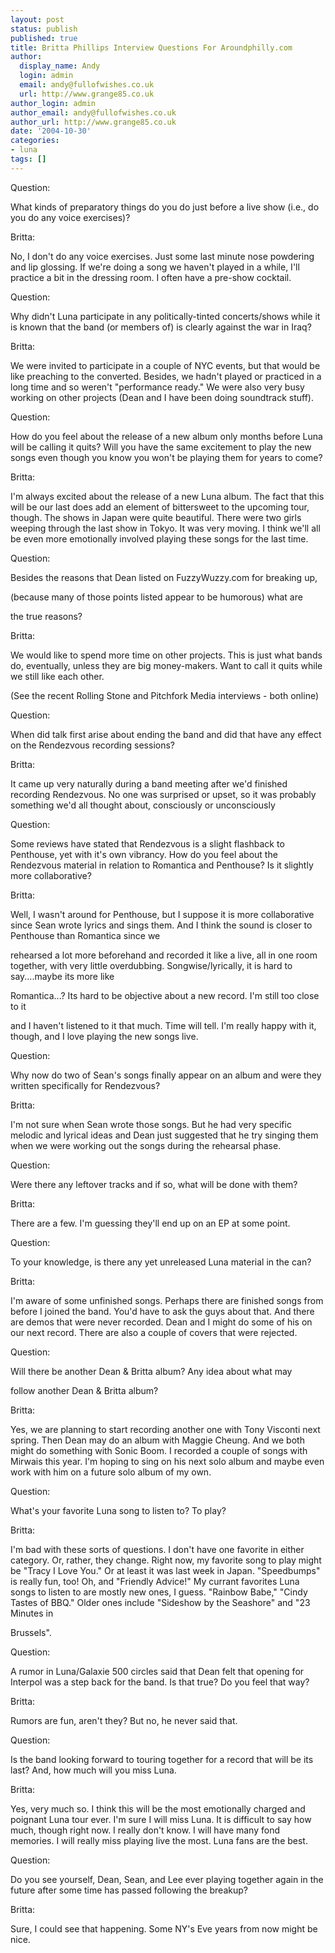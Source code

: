 ```yaml
---
layout: post
status: publish
published: true
title: Britta Phillips Interview Questions For Aroundphilly.com
author:
  display_name: Andy
  login: admin
  email: andy@fullofwishes.co.uk
  url: http://www.grange85.co.uk
author_login: admin
author_email: andy@fullofwishes.co.uk
author_url: http://www.grange85.co.uk
date: '2004-10-30'
categories:
- luna
tags: []
---
```


Question:

What kinds of preparatory things do you do just before a live show (i.e., do you do any voice exercises)?

Britta:

No, I don't do any voice exercises. Just some last minute nose powdering and lip glossing. If we're doing a song we haven't played in a while, I'll practice a bit in the dressing room. I often have a pre-show cocktail.

Question:

Why didn't Luna participate in any politically-tinted concerts/shows while it is known that the band (or members of) is clearly against the war in Iraq?

Britta:

We were invited to participate in a couple of NYC events, but that would be like preaching to the converted.   Besides, we hadn't played or practiced in a long time and so weren't "performance ready." We were also very busy working on other projects (Dean and I have been doing soundtrack stuff).

Question:

How do you feel about the release of a new album only months before Luna will be calling it quits? Will you have the same excitement to play the new songs even though you know you won't be playing them for years to come?

Britta:

I'm always excited about the release of a new Luna album. The fact that this will be our last does add an element of bittersweet to the upcoming tour, though. The shows in Japan were quite beautiful. There were two girls weeping through the last show in Tokyo. It was very moving. I think we'll all be even more emotionally involved playing these songs for the last time.

Question:

Besides the reasons that Dean listed on FuzzyWuzzy.com for breaking up, 

(because many of those points listed appear to be humorous) what are 

the true reasons?

Britta:

We would like to spend more time on other projects. This is just what bands do, eventually, unless they are big money-makers. Want to call it quits while we still like each other.

(See the recent Rolling Stone and Pitchfork Media interviews - both online)

Question:

When did talk first arise about ending the band and did that have any effect on the Rendezvous recording sessions?

Britta:

It came up very naturally during a band meeting after we'd finished recording Rendezvous. No one was surprised or upset, so it was probably something we'd all thought about, consciously or unconsciously

Question:

Some reviews have stated that Rendezvous is a slight flashback to Penthouse, yet with it's own vibrancy. How do you feel about the Rendezvous material in relation to Romantica and Penthouse? Is it slightly more collaborative?

Britta:

Well, I wasn't around for Penthouse, but I suppose it is more collaborative since Sean wrote lyrics and sings them. And I think the sound is closer to Penthouse than Romantica since we 

rehearsed a lot more beforehand and recorded it like a live, all in one room together, with very little overdubbing. Songwise/lyrically, it is hard to say....maybe its more like 

Romantica...? Its hard to be objective about a new record. I'm still too close to it 

and I haven't listened to it that much. Time will tell.   I'm really happy with it, though, and I love playing the new songs live.

Question:

Why now do two of Sean's songs finally appear on an album and were they written specifically for Rendezvous?

Britta:

I'm not sure when Sean wrote those songs. But he had very specific melodic and lyrical ideas and Dean just suggested that he try singing them when we were working out the songs during the rehearsal phase.

Question:

Were there any leftover tracks and if so, what will be done with them?

Britta:

There are a few. I'm guessing they'll end up on an EP at some point.

Question:

To your knowledge, is there any yet unreleased Luna material in the can?

Britta:

I'm aware of some unfinished songs. Perhaps there are finished songs from before I joined the band. You'd have to ask the guys about that. And there are demos that were never recorded. Dean and I might do some of his on our next record. There are also a couple of covers that were rejected.

Question:

Will there be another Dean & Britta album? Any idea about what may 

follow another Dean & Britta album?

Britta:

Yes, we are planning to start recording another one with Tony Visconti next spring. Then Dean may do an album with Maggie Cheung. And we both might do something with Sonic Boom. I recorded a couple of songs with Mirwais this year. I'm hoping to sing on his next solo album and maybe even work with him on a future solo album of my own.

Question:

What's your favorite Luna song to listen to? To play?

Britta:

I'm bad with these sorts of questions. I don't have one favorite in either category. Or, rather, they change. Right now, my favorite song to play might be "Tracy I Love You." Or at least it was last week in Japan. "Speedbumps" is really fun, too! Oh, and "Friendly Advice!" My currant favorites Luna songs to listen to are mostly new ones, I guess. "Rainbow Babe," "Cindy Tastes of BBQ." Older ones include "Sideshow by the Seashore" and "23 Minutes in 

Brussels".

Question:

A rumor in Luna/Galaxie 500 circles said that Dean felt that opening for Interpol was a step back for the band. Is that true? Do you feel that way?

Britta:

Rumors are fun, aren't they? But no, he never said that.

Question:

Is the band looking forward to touring together for a record that will be its last? And, how much will you miss Luna.	

Britta:

Yes, very much so. I think this will be the most emotionally charged and poignant Luna tour ever.  I'm sure I will miss Luna. It is difficult to say how much, though right now. I really don't know. I will have many fond memories. I will really miss playing live the most. Luna fans are the best.

Question:

Do you see yourself, Dean, Sean, and Lee ever playing together again in the future after some time has passed following the breakup?

Britta:

Sure, I could see that happening. Some NY's Eve years from now might be nice.


